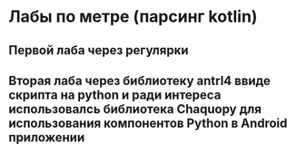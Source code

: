 # Лабы по метре (парсинг kotlin)

## Первой лаба через регулярки

## Вторая лаба через библиотеку antrl4 ввиде скрипта на python и ради интереса использовалсь библиотека Chaquopy для использования компонентов Python в Android приложении